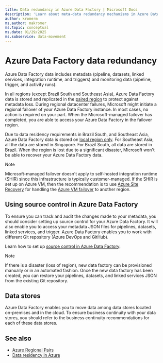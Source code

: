 ```yaml
---
title: Data redundancy in Azure Data Factory | Microsoft Docs
description: 'Learn about meta-data redundancy mechanisms in Azure Data Factory'
author: kromerm
ms.author: makromer
ms.topic: conceptual
ms.date: 01/29/2025
ms.subservice: data-movement
---
```


# Azure Data Factory data redundancy

Azure Data Factory data includes metadata (pipeline, datasets, linked services, integration runtime, and triggers) and monitoring data (pipeline, trigger, and activity runs). 

In all regions (except Brazil South and Southeast Asia), Azure Data Factory data is stored and replicated in the [paired region](../reliability/cross-region-replication-azure.md#azure-paired-regions) to protect against metadata loss. During regional datacenter failures, Microsoft might initiate a regional failover of your Azure Data Factory instance. In most cases, no action is required on your part. When the Microsoft-managed failover has completed, you are able to access your Azure Data Factory in the failover region.

Due to data residency requirements in Brazil South, and Southeast Asia, Azure Data Factory data is stored on [local region only](../storage/common/storage-redundancy.md#locally-redundant-storage). For Southeast Asia, all the data are stored in Singapore. For Brazil South, all data are stored in Brazil. When the region is lost due to a significant disaster, Microsoft won't be able to recover your Azure Data Factory data.  

> [!NOTE]
> Microsoft-managed failover doesn't apply to self-hosted integration runtime (SHIR) since this infrastructure is typically customer-managed. If the SHIR is set up on Azure VM, then the recommendation is to use [Azure Site Recovery](../site-recovery/site-recovery-overview.md) for handling the [Azure VM failover](../site-recovery/azure-to-azure-architecture.md) to another region.



## **Using source control in Azure Data Factory**

To ensure you can track and audit the changes made to your metadata, you should consider setting up source control for your Azure Data Factory. It will also enable you to access your metadata JSON files for pipelines, datasets, linked services, and trigger. Azure Data Factory enables you to work with different Git repository (Azure DevOps and GitHub). 

 Learn how to set up [source control in Azure Data Factory](./source-control.md). 

> [!NOTE]
> If there is a disaster (loss of region), new data factory can be provisioned manually or in an automated fashion. Once the new data factory has been created, you can restore your pipelines, datasets, and linked services JSON from the existing Git repository. 



## **Data stores**

Azure Data Factory enables you to move data among data stores located on-premises and in the cloud. To ensure business continuity with your data stores, you should refer to the business continuity recommendations for each of these data stores. 

 

## See also

- [Azure Regional Pairs](../reliability/cross-region-replication-azure.md)
- [Data residency in Azure](https://azure.microsoft.com/global-infrastructure/data-residency/)
